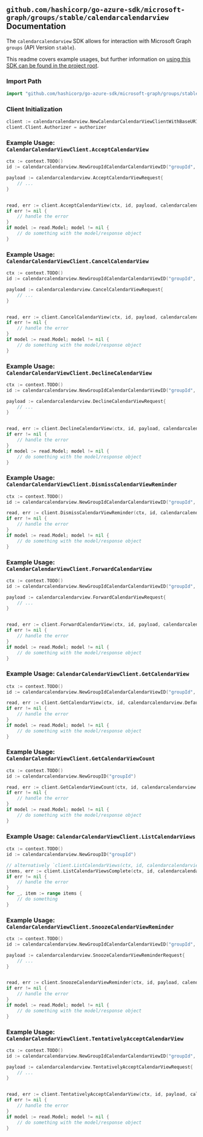 
## `github.com/hashicorp/go-azure-sdk/microsoft-graph/groups/stable/calendarcalendarview` Documentation

The `calendarcalendarview` SDK allows for interaction with Microsoft Graph `groups` (API Version `stable`).

This readme covers example usages, but further information on [using this SDK can be found in the project root](https://github.com/hashicorp/go-azure-sdk/tree/main/docs).

### Import Path

```go
import "github.com/hashicorp/go-azure-sdk/microsoft-graph/groups/stable/calendarcalendarview"
```


### Client Initialization

```go
client := calendarcalendarview.NewCalendarCalendarViewClientWithBaseURI("https://graph.microsoft.com")
client.Client.Authorizer = authorizer
```


### Example Usage: `CalendarCalendarViewClient.AcceptCalendarView`

```go
ctx := context.TODO()
id := calendarcalendarview.NewGroupIdCalendarCalendarViewID("groupId", "eventId")

payload := calendarcalendarview.AcceptCalendarViewRequest{
	// ...
}


read, err := client.AcceptCalendarView(ctx, id, payload, calendarcalendarview.DefaultAcceptCalendarViewOperationOptions())
if err != nil {
	// handle the error
}
if model := read.Model; model != nil {
	// do something with the model/response object
}
```


### Example Usage: `CalendarCalendarViewClient.CancelCalendarView`

```go
ctx := context.TODO()
id := calendarcalendarview.NewGroupIdCalendarCalendarViewID("groupId", "eventId")

payload := calendarcalendarview.CancelCalendarViewRequest{
	// ...
}


read, err := client.CancelCalendarView(ctx, id, payload, calendarcalendarview.DefaultCancelCalendarViewOperationOptions())
if err != nil {
	// handle the error
}
if model := read.Model; model != nil {
	// do something with the model/response object
}
```


### Example Usage: `CalendarCalendarViewClient.DeclineCalendarView`

```go
ctx := context.TODO()
id := calendarcalendarview.NewGroupIdCalendarCalendarViewID("groupId", "eventId")

payload := calendarcalendarview.DeclineCalendarViewRequest{
	// ...
}


read, err := client.DeclineCalendarView(ctx, id, payload, calendarcalendarview.DefaultDeclineCalendarViewOperationOptions())
if err != nil {
	// handle the error
}
if model := read.Model; model != nil {
	// do something with the model/response object
}
```


### Example Usage: `CalendarCalendarViewClient.DismissCalendarViewReminder`

```go
ctx := context.TODO()
id := calendarcalendarview.NewGroupIdCalendarCalendarViewID("groupId", "eventId")

read, err := client.DismissCalendarViewReminder(ctx, id, calendarcalendarview.DefaultDismissCalendarViewReminderOperationOptions())
if err != nil {
	// handle the error
}
if model := read.Model; model != nil {
	// do something with the model/response object
}
```


### Example Usage: `CalendarCalendarViewClient.ForwardCalendarView`

```go
ctx := context.TODO()
id := calendarcalendarview.NewGroupIdCalendarCalendarViewID("groupId", "eventId")

payload := calendarcalendarview.ForwardCalendarViewRequest{
	// ...
}


read, err := client.ForwardCalendarView(ctx, id, payload, calendarcalendarview.DefaultForwardCalendarViewOperationOptions())
if err != nil {
	// handle the error
}
if model := read.Model; model != nil {
	// do something with the model/response object
}
```


### Example Usage: `CalendarCalendarViewClient.GetCalendarView`

```go
ctx := context.TODO()
id := calendarcalendarview.NewGroupIdCalendarCalendarViewID("groupId", "eventId")

read, err := client.GetCalendarView(ctx, id, calendarcalendarview.DefaultGetCalendarViewOperationOptions())
if err != nil {
	// handle the error
}
if model := read.Model; model != nil {
	// do something with the model/response object
}
```


### Example Usage: `CalendarCalendarViewClient.GetCalendarViewCount`

```go
ctx := context.TODO()
id := calendarcalendarview.NewGroupID("groupId")

read, err := client.GetCalendarViewCount(ctx, id, calendarcalendarview.DefaultGetCalendarViewCountOperationOptions())
if err != nil {
	// handle the error
}
if model := read.Model; model != nil {
	// do something with the model/response object
}
```


### Example Usage: `CalendarCalendarViewClient.ListCalendarViews`

```go
ctx := context.TODO()
id := calendarcalendarview.NewGroupID("groupId")

// alternatively `client.ListCalendarViews(ctx, id, calendarcalendarview.DefaultListCalendarViewsOperationOptions())` can be used to do batched pagination
items, err := client.ListCalendarViewsComplete(ctx, id, calendarcalendarview.DefaultListCalendarViewsOperationOptions())
if err != nil {
	// handle the error
}
for _, item := range items {
	// do something
}
```


### Example Usage: `CalendarCalendarViewClient.SnoozeCalendarViewReminder`

```go
ctx := context.TODO()
id := calendarcalendarview.NewGroupIdCalendarCalendarViewID("groupId", "eventId")

payload := calendarcalendarview.SnoozeCalendarViewReminderRequest{
	// ...
}


read, err := client.SnoozeCalendarViewReminder(ctx, id, payload, calendarcalendarview.DefaultSnoozeCalendarViewReminderOperationOptions())
if err != nil {
	// handle the error
}
if model := read.Model; model != nil {
	// do something with the model/response object
}
```


### Example Usage: `CalendarCalendarViewClient.TentativelyAcceptCalendarView`

```go
ctx := context.TODO()
id := calendarcalendarview.NewGroupIdCalendarCalendarViewID("groupId", "eventId")

payload := calendarcalendarview.TentativelyAcceptCalendarViewRequest{
	// ...
}


read, err := client.TentativelyAcceptCalendarView(ctx, id, payload, calendarcalendarview.DefaultTentativelyAcceptCalendarViewOperationOptions())
if err != nil {
	// handle the error
}
if model := read.Model; model != nil {
	// do something with the model/response object
}
```
